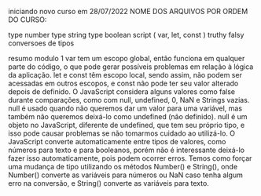 iniciando novo curso em 28/07/2022
NOME DOS ARQUIVOS POR ORDEM DO CURSO:


type number
type string
type boolean
script ( var, let, const )
truthy falsy
conversoes de tipos

resumo modulo 1
var tem um escopo global, então funciona em qualquer parte do código, o que pode gerar possíveis problemas em relação à lógica da aplicação.
let e const têm escopo local, sendo assim, não podem ser acessadas em outros escopos, e const não pode ter seu valor alterado depois de definido.
O JavaScript considera alguns valores como false durante comparações, como com null, undefined, 0, NaN e Strings vazias.
null é usado quando não queremos dar um valor para uma variável, mas também não queremos deixá-lo como undefined (não definido).
null é um objeto no JavaScript, diferente de undefined, que tem seu próprio tipo, e isso pode causar problemas se não tomarmos cuidado ao utilizá-lo.
O JavaScript converte automaticamente entre tipos de valores, como números para texto e para booleanos, porém não é interessante deixá-lo fazer isso automaticamente, pois podem ocorrer erros.
Temos como forçar uma mudança de tipo utilizando os métodos Number() e String(), onde Number() converte as variáveis para números ou NaN caso tenha algum erro na conversão, e String() converte as variáveis para texto.
